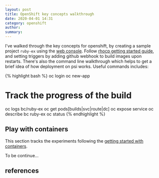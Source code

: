 ```yaml
---
layout: post
title: OpenShift key concepts walkthrough
date: 2020-04-01 14:31
category: openshift
author: 
summary: 
---
```

I've walked through the key concepts for openshift, by creating a sample project `ruby-ex` using the [web console][Web console]. Follow [rhocp getting started guide][RHOCP getting started guide], and setting triggers by adding github webhook to build images upon restarts. There's also the command line walkthrough which helps to get a brief idea of how deployment on psi works. Useful commands includes:

{% highlight bash %}
oc login
oc new-app
# Track the progress of the build
oc logs bc/ruby-ex
oc get pods[builds|svc|route|dc]
oc expose service <name-of-the-service>
oc describe bc ruby-ex
oc status
{% endhighlight %}


## Play with containers

This section tracks the experiments following the [getting started with containers][Getting started with containers].

To be continue...

## references


[Web console]: https://paas.psi.redhat.com/
[PSI OpenShift Onboarding(internal)]: https://docs.engineering.redhat.com/x/qVvVAg
[RHOCP getting started guide]: https://docs.openshift.com/container-platform/3.11/getting_started/developers_console.html#getting-started-developers-console
[Getting started with containers]: https://access.redhat.com/documentation/en-us/red_hat_enterprise_linux_atomic_host/7/html-single/getting_started_with_containers/index#get_started_with_docker_formatted_container_images
